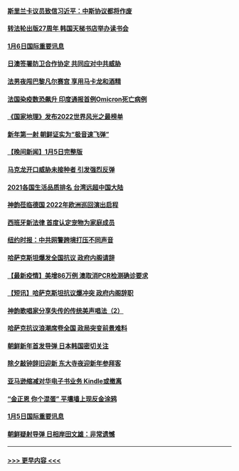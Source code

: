 #### [斯里兰卡议员致信习近平：中斯协议都将作废](../pages/prog202/a103314233.md?t=01062050) 
#### [转法轮出版27周年 韩国天梯书店举办读书会](../pages/prog202/a103314198.md?t=01062050) 
#### [1月6日国际重要讯息](../pages/prog202/a103314189.md?t=01062050) 
#### [日澳签署防卫合作协定 共同应对中共威胁](../pages/prog202/a103314176.md?t=01062050) 
#### [法男夜闯巴黎凡尔赛宫 享用马卡龙和酒精](../pages/prog202/a103314098.md?t=01062050) 
#### [法国染疫数恐飙升 印度通报首例Omicron死亡病例](../pages/prog202/a103314063.md?t=01062050) 
#### [《国家地理》发布2022世界风光之最榜单](../pages/prog202/a103314010.md?t=01062050) 
#### [新年第一射 朝鲜证实为“极音速飞弹”](../pages/prog202/a103313954.md?t=01062050) 
#### [【晚间新闻】1月5日完整版](../pages/prog202/a103313934.md?t=01062050) 
#### [马克龙开口威胁未接种者 引发强烈反弹](../pages/prog202/a103313608.md?t=01062050) 
#### [2021各国生活品质排名 台湾远超中国大陆](../pages/prog202/a103313690.md?t=01062050) 
#### [神韵莅临德国 2022年欧洲巡回演出启程](../pages/prog202/a103313748.md?t=01062050) 
#### [西班牙新法律 首度认定宠物为家庭成员](../pages/prog202/a103313704.md?t=01062050) 
#### [纽约时报：中共网警跨境打压不同声音](../pages/prog202/a103313721.md?t=01062050) 
#### [哈萨克斯坦爆发全国抗议 政府内阁请辞](../pages/prog202/a103313370.md?t=01062050) 
#### [【最新疫情】美增86万例 澳取消PCR检测确诊要求](../pages/prog202/a103313430.md?t=01062050) 
#### [【短讯】哈萨克斯坦抗议爆冲突 政府内阁辞职](../pages/prog202/a103313447.md?t=01062050) 
#### [神韵歌唱家分享失传的传统美声唱法（2）](../pages/prog202/a103313634.md?t=01062050) 
#### [哈萨克抗议浪潮席卷全国 政局突变前景难料](../pages/prog202/a103313546.md?t=01062050) 
#### [朝鲜新年首发导弹 日本韩国密切关注](../pages/prog202/a103313408.md?t=01062050) 
#### [除夕敲钟辞旧迎新 东大寺夜迎新年参拜客](../pages/prog202/a103313347.md?t=01062050) 
#### [亚马逊缩减对华电子书业务 Kindle或撤离](../pages/prog202/a103313236.md?t=01062050) 
#### [“金正恩 你个混蛋” 平壤墙上现反金涂鸦](../pages/prog202/a103313231.md?t=01062050) 
#### [1月5日国际重要讯息](../pages/prog202/a103313267.md?t=01062050) 
#### [朝鲜疑射导弹 日相岸田文雄：非常遗憾](../pages/prog202/a103313246.md?t=01062050) 

----
#### [ >>> 更早内容 <<< ](../indexes/prog202-earlier.md)
